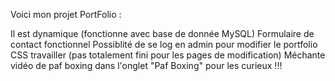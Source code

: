 Voici mon projet PortFolio : 

Il est dynamique (fonctionne avec base de donnée MySQL)
Formulaire de contact fonctionnel 
Possiblité de se log en admin pour modifier le portfolio 
CSS travailler (pas totalement fini pour les pages de modification) 
Méchante vidéo de paf boxing dans l'onglet "Paf Boxing" pour les curieux !!! 
